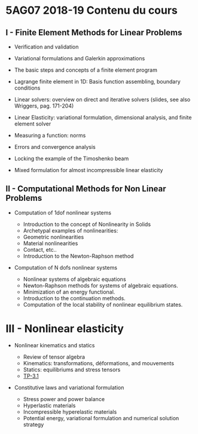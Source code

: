 # 5AG07 2018-19 Contenu du cours

## I - Finite Element Methods for Linear Problems

* Verification and validation 

* Variational formulations and Galerkin approximations 

* The basic steps and concepts of a finite element program 

* Lagrange finite element in 1D: Basis function assembling, boundary conditions

* Linear solvers: overview on direct and iterative solvers (slides, see also Wriggers, pag. 171-204)

* Linear Elasticity: variational formulation, dimensional analysis, and finite element solver 

* Measuring a function: norms 

* Errors and convergence analysis 

* Locking the example of the Timoshenko beam 

* Mixed formulation for almost incompressible linear elasticity
    


## II - Computational Methods for Non Linear Problems

* Computation of 1dof nonlinear systems
    - Introduction to the concept of Nonlinearity in Solids
    - Archetypal examples of nonlinearities:
    - Geometric nonlinearities
    - Material nonlinearities
    - Contact, etc..
    - Introduction to the Newton-Raphson method

* Computation of N dofs nonlinear systems
    - Nonlinear systems of algebraic equations
    - Newton-Raphson methods for systems of algebraic equations.
    - Minimization of an energy functional.
    - Introduction to the continuation methods.
    - Computation of the local stability of nonlinear equilibrium states.

#  III - Nonlinear elasticity

* Nonlinear kinematics and statics
    - Review of tensor algebra
    - Kinematics: transformations, déformations, and mouvements
    - Statics: equilibriums and stress tensors
    - [TP-3.1]( https://bitbucket.org/upmcms2/5ag07-2017/raw/master/PART-III/tp-3.1.pdf)

* Constitutive laws and variational formulation 
    - Stress power and power balance
    - Hyperlastic materials
    - Incompressible hyperelastic materials
    - Potential energy, variational formulation and numerical solution strategy

